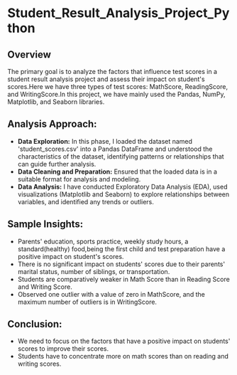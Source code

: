  # Student_Result_Analysis_Project_Python

## Overview
The primary goal is to analyze the factors that influence test scores in a student result analysis project and assess their impact on student's scores.Here we have three types of test scores: MathScore, ReadingScore, and WritingScore.In this project, we have mainly used the Pandas, NumPy, Matplotlib, and Seaborn libraries.

## Analysis Approach:
* **Data Exploration:** In this phase, I loaded the dataset named 'student_scores.csv' into a Pandas DataFrame and understood the characteristics of the dataset, identifying patterns or relationships that can guide further analysis.
* **Data Cleaning and Preparation:** Ensured that the loaded data is in a suitable format for analysis and modeling.
* **Data Analysis:** I have conducted Exploratory Data Analysis (EDA), used visualizations (Matplotlib and Seaborn) to explore relationships between variables, and identified any trends or outliers.

## Sample Insights:
* Parents' education, sports practice, weekly study hours, a standard(healthy) food,being the first child and test preparation have a positive impact on student's scores.
* There is no significant impact on students' scores due to their parents' marital status, number of siblings, or transportation.
* Students are comparatively weaker in Math Score than in Reading Score and Writing Score. 
* Observed one outlier with a value of zero in MathScore, and the maximum number of outliers is in WritingScore.

## Conclusion:
* We need to focus on the factors that have a positive impact on students' scores to improve their scores.
* Students have to concentrate more on math scores than on reading and writing scores.





  







